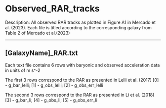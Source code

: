 # Observed_RAR_tracks

Description: All observed RAR tracks as plotted in Figure A1 in Mercado et al. (2023).
Each file is titled according to the corresponding galaxy from Table 2 of Mercado et al.(2023)

----------------------
[GalaxyName]_RAR.txt
----------------------
Each text file contains 6 rows with baryonic and observed acceleration data in units of m s^-2

The first 3 rows correspond to the RAR as presented in Lelli et al. (2017)
[0] - g_bar_lelli;
[1] - g_obs_lelli;
[2] - g_obs_err_lelli

The second 3 rows correspond to the RAR as presented in Li et al. (2018)
[3] - g_bar_li;
[4] - g_obs_li;
[5] - g_obs_err_li
